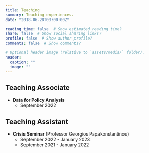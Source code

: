 ```yaml
---
title: Teaching
summary: Teaching experiences.
date: "2018-06-28T00:00:00Z"

reading_time: false  # Show estimated reading time?
share: false  # Show social sharing links?
profile: false  # Show author profile?
comments: false  # Show comments?

# Optional header image (relative to `assets/media/` folder).
header:
  caption: ""
  image: ""
---
```

## Teaching Associate
- **Data for Policy Analysis** 
  - September 2022

## Teaching Assistant

- **Crisis Seminar** (Professor Georgios Papakonstantinou)
  - September 2022 - January 2023
  - September 2021 - January 2022
